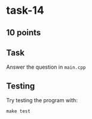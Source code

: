 # task-14

## 10 points

## Task

Answer the question in `main.cpp`

## Testing

Try testing the program with:

```shell
make test
```
